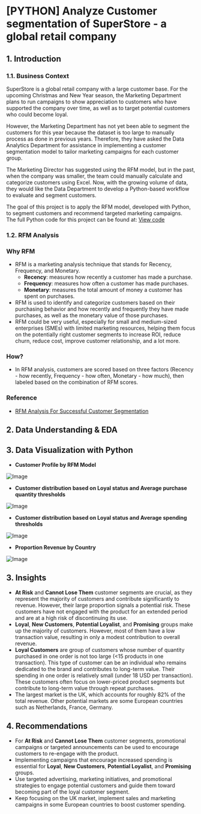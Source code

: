 # [PYTHON] Analyze Customer segmentation of SuperStore - a global retail company

## 1. Introduction
### 1.1. Business Context
SuperStore is a global retail company with a large customer base. For the upcoming Christmas and New Year season, the Marketing Department plans to run campaigns to show appreciation to customers who have supported the company over time, as well as to target potential customers who could become loyal.

However, the Marketing Department has not yet been able to segment the customers for this year because the dataset is too large to manually process as done in previous years. Therefore, they have asked the Data Analytics Department for assistance in implementing a customer segmentation model to tailor marketing campaigns for each customer group.

The Marketing Director has suggested using the RFM model, but in the past, when the company was smaller, the team could manually calculate and categorize customers using Excel. Now, with the growing volume of data, they would like the Data Department to develop a Python-based workflow to evaluate and segment customers.

The goal of this project is to apply the RFM model, developed with Python, to segment customers and recommend targeted marketing campaigns.\
The full Python code for this project can be found at: [View code](https://colab.research.google.com/drive/1SGRJx5Mqa6DhBUVCZ_9IAY9aNhHHdBIG#scrollTo=EmqsV049KgD-)
### 1.2. RFM Analysis
### Why RFM
- RFM is a marketing analysis technique that stands for Recency, Frequency, and Monetary.
  - **Recency**: measures how recently a customer has made a purchase.
  - **Frequency**: measures how often a customer has made purchases.
  - **Monetary**: measures the total amount of money a customer has spent on purchases.
- RFM is used to identify and categorize customers based on their purchasing behavior and how recently and frequently they have made purchases, as well as the monetary value of those purchases.
- RFM could be very useful, especially for small and medium-sized enterprises (SMEs) with limited marketing resources, helping them focus on the potentially right customer segments to increase ROI, reduce churn, reduce cost, improve customer relationship, and a lot more.

### How?
- In RFM analysis, customers are scored based on three factors (Recency - how recently, Frequency - how often, Monetary - how much), then labeled based on the combination of RFM scores.

### Reference
- [RFM Analysis For Successful Customer Segmentation](https://www.putler.com/rfm-analysis)

## 2. Data Understanding & EDA
## 3. Data Visualization with Python
- **Customer Profile by RFM Model**

![Image](https://github.com/user-attachments/assets/8897d439-c0e1-4b69-8171-540316ba0786)

- **Customer distribution based on Loyal status and Average purchase quantity thresholds**
  
![Image](https://github.com/user-attachments/assets/d57d97ac-289d-42dd-afe5-9a36879ac072)

- **Customer distribution based on Loyal status and Average spending thresholds**

![Image](https://github.com/user-attachments/assets/d76c83d3-4884-428b-b21d-d47cc36fbe11)

- **Proportion Revenue by Country**
  
![Image](https://github.com/user-attachments/assets/3814adaa-cf48-429e-8611-1e81dfcadd69)

## 3. Insights
- **At Risk** and **Cannot Lose Them** customer segments are crucial, as they represent the majority of customers and contribute significantly to revenue. However, their large proportion signals a potential risk. These customers have not engaged with the product for an extended period and are at a high risk of discontinuing its use.
- **Loyal**, **New Customers**, **Potential Loyalist**, and **Promising** groups make up the majority of customers. However, most of them have a low transaction value, resulting in only a modest contribution to overall revenue.
- **Loyal Customers** are group of customers whose number of quantity purchased in one order is not too large (<15 products in one transaction). This type of customer can be an individual who remains dedicated to the brand and contributes to long-term value. Their spending in one order is relatively small (under 18 USD per transaction). These customers often focus on lower-priced product segments but contribute to long-term value through repeat purchases.
- The largest market is the UK, which accounts for roughly 82% of the total revenue. Other potential markets are some European countries such as Netherlands, France, Germany.
## 4. Recommendations
- For **At Risk** and **Cannot Lose Them** customer segments, promotional campaigns or targeted announcements can be used to encourage customers to re-engage with the product.
- Implementing campaigns that encourage increased spending is essential for **Loyal**, **New Customers**, **Potential Loyalist**, and **Promising** groups.
- Use targeted advertising, marketing initiatives, and promotional strategies to engage potential customers and guide them toward becoming part of the loyal customer segment.
- Keep focusing on the UK market, implement sales and marketing campaigns in some European countries to boost customer spending.
